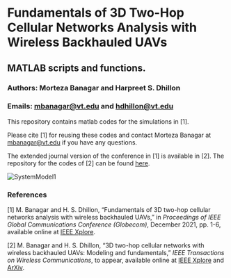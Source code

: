 # Fundamentals of 3D Two-Hop Cellular Networks Analysis with Wireless Backhauled UAVs

## MATLAB scripts and functions.

### Authors: Morteza Banagar and Harpreet S. Dhillon

### Emails: mbanagar@vt.edu and hdhillon@vt.edu

This repository contains matlab codes for the simulations in [1].

Please cite [1] for reusing these codes and contact Morteza Banagar at mbanagar@vt.edu if you have any questions.

The extended journal version of the conference in [1] is available in [2].
The repository for the codes of [2] can be found [here](https://github.com/stochastic-geometry/3DTwoHop-Drone).

![SystemModel1](https://github.com/stochastic-geometry/TwoHop-Drone/blob/8751ea62f0105ec532437ae46c7b748f6a9ecae3/TwoHop-Drone-Fig.png)


### References

[1] M. Banagar and H. S. Dhillon, “Fundamentals of 3D two-hop cellular networks analysis with wireless backhauled UAVs,” in <i>Proceedings of IEEE Global Communications Conference (Globecom)</i>, December 2021, pp. 1-6, available online at [IEEE Xplore](https://ieeexplore.ieee.org/document/9685132).

[2] M. Banagar and H. S. Dhillon, “3D two-hop cellular networks with wireless backhauled UAVs: Modeling and fundamentals,” <i>IEEE Transactions on Wireless Communications</i>, to appear, available online at [IEEE Xplore](https://ieeexplore.ieee.org/document/9712177) and [ArXiv](https://arxiv.org/abs/2105.07055).

